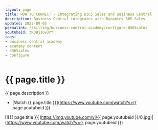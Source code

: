 ```yaml
---
layout: page
title: HOW TO CONNECT - Integrating D365 Sales and Business Central
description: Business Central integrates with Dynamics 365 Sales
updated: 2022-09-05
permalink: /skilling/business-central-academy/configure-d365sales
youtubeid: tKOBj1Gw3rY
tags: 
- business central academy
- academy content
- d365sales
- configure
---
```


# {{ page.title }}

{{ page.description }}

* [Watch {{ page.title }}](https://www.youtube.com/watch?v={{ page.youtubeid }})

[![{{ page.title }}](https://img.youtube.com/vi/{{ page.youtubeid }}/0.jpg)](https://www.youtube.com/watch?v={{ page.youtubeid }})
